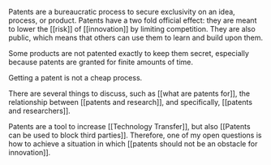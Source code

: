 Patents are a bureaucratic process to secure exclusivity on an idea, process, or product. Patents have a two fold official effect: they are meant to lower the [[risk]] of [[innovation]] by limiting competition. They are also public, which means that others can use them to learn and build upon them. 

Some products are not patented exactly to keep them secret, especially because patents are granted for finite amounts of time. 

Getting a patent is not a cheap process.

There are several things to discuss, such as [[what are patents for]], the relationship between [[patents and research]], and specifically, [[patents and researchers]]. 

Patents are a tool to increase [[Technology Transfer]], but also [[Patents can be used to block third parties]]. Therefore, one of my open questions is how to achieve a situation in which [[patents should not be an obstacle for innovation]].